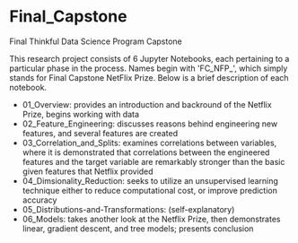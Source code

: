 # Final_Capstone
Final Thinkful Data Science Program Capstone

This research project consists of 6 Jupyter Notebooks, each pertaining to a particular phase in the process. Names begin with 'FC_NFP_', which simply stands for Final Capstone NetFlix Prize. Below is a brief description of each notebook.

* 01_Overview: provides an introduction and backround of the Netflix Prize, begins working with data
* 02_Feature_Engineering: discusses reasons behind engineering new features, and several features are created
* 03_Correlation_and_Splits: examines correlations between variables, where it is demonstrated that correlations between the engineered features and the target variable are remarkably stronger than the basic given features that Netflix provided
* 04_Dimsionality_Reduction: seeks to utilize an unsupervised learning technique either to reduce computational cost, or improve prediction accuracy
* 05_Distributions-and-Transformations: (self-explanatory)
* 06_Models: takes another look at the Netflix Prize, then demonstrates linear, gradient descent, and tree models; presents conclusion
